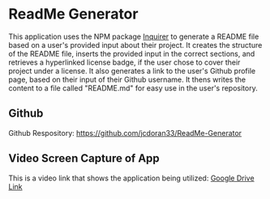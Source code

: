 # ReadMe Generator
  
This application uses the NPM package [Inquirer](https://www.npmjs.com/package/inquirer) to generate a README file based on a user's provided input about their project. It creates the structure of the README file, inserts the provided input in the correct sections, and retrieves a hyperlinked license badge, if the user chose to cover their project under a license. It also generates a link to the user's Github profile page, based on their input of their Github username. It thens writes the content to a file called "README.md" for easy use in the user's repository.

## Github

Github Respository: https://github.com/jcdoran33/ReadMe-Generator

## Video Screen Capture of App

This is a video link that shows the application being utilized: [Google Drive Link](https://drive.google.com/file/d/1NpdHbGNU07HpNJpYaZtmBPoWCHLvKcjt/view)
